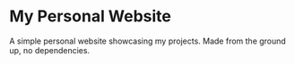 # My Personal Website

A simple personal website showcasing my projects.
Made from the ground up, no dependencies.

